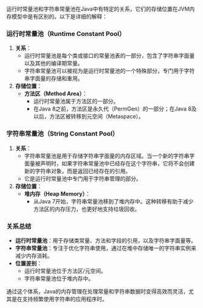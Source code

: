 运行时常量池和字符串常量池在Java中有特定的关系，它们的存储位置在JVM内存模型中是有区别的。以下是详细的解释：

### 运行时常量池（Runtime Constant Pool）
1. **关系**：
    - 运行时常量池是每个类或接口的常量池表的一部分，包含了字符串字面量以及其他的编译期常量。
    - 字符串常量池可以被视为是运行时常量池的一个特殊部分，专门用于字符串字面量的存储和重用。
2. **存储位置**：
    - **方法区（Method Area）**：
        * 运行时常量池属于方法区的一部分。
        * 在Java 8之前，方法区是永久代（PermGen）的一部分；在Java 8及以后，方法区被转移到元空间（Metaspace）。

### 字符串常量池（String Constant Pool）
1. **关系**：
    - 字符串常量池是用于存储字符串字面量的内存区域。当一个新的字符串字面量被声明时，如果字符串常量池中已经存在这个字符串，它将不会创建新的字符串对象，而是返回已经存在的引用。
    - 它是运行时常量池中专门用于字符串管理的部分。
2. **存储位置**：
    - **堆内存（Heap Memory）**：
        * 从Java 7开始，字符串常量池移到了堆内存中。这种转移有助于减少方法区的内存压力，也更好地支持垃圾回收。

### 关系总结
+ **运行时常量池**：用于存储类常量、方法和字段的引用，以及字符串字面量等。
+ **字符串常量池**：专注于优化字符串使用，通过在堆中存储唯一的字符串实例来减少内存消耗。
+ **位置差别**：
    - 运行时常量池位于方法区/元空间。
    - 字符串常量池位于堆内存中。

通过这个体系，Java的内存管理在处理常量和字符串数据时变得高效而灵活，尤其是在支持频繁使用字符串的应用程序时。

